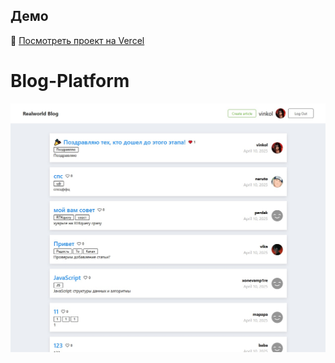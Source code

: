 ## Демо

🔗 [Посмотреть проект на Vercel](https://blog-platform-five-kohl.vercel.app/)

# Blog-Platform
![Wiew](public/wiewblog.jpg)
